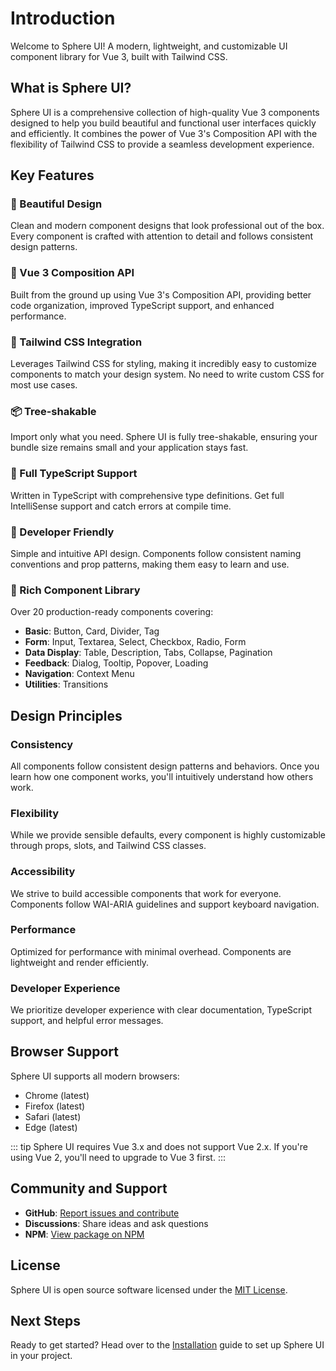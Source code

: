 # Introduction

Welcome to Sphere UI! A modern, lightweight, and customizable UI component library for Vue 3, built with Tailwind CSS.

## What is Sphere UI?

Sphere UI is a comprehensive collection of high-quality Vue 3 components designed to help you build beautiful and functional user interfaces quickly and efficiently. It combines the power of Vue 3's Composition API with the flexibility of Tailwind CSS to provide a seamless development experience.

## Key Features

### 🎨 Beautiful Design
Clean and modern component designs that look professional out of the box. Every component is crafted with attention to detail and follows consistent design patterns.

### 🚀 Vue 3 Composition API
Built from the ground up using Vue 3's Composition API, providing better code organization, improved TypeScript support, and enhanced performance.

### 💨 Tailwind CSS Integration
Leverages Tailwind CSS for styling, making it incredibly easy to customize components to match your design system. No need to write custom CSS for most use cases.

### 📦 Tree-shakable
Import only what you need. Sphere UI is fully tree-shakable, ensuring your bundle size remains small and your application stays fast.

### 🔧 Full TypeScript Support
Written in TypeScript with comprehensive type definitions. Get full IntelliSense support and catch errors at compile time.

### 🎯 Developer Friendly
Simple and intuitive API design. Components follow consistent naming conventions and prop patterns, making them easy to learn and use.

### 🌈 Rich Component Library
Over 20 production-ready components covering:
- **Basic**: Button, Card, Divider, Tag
- **Form**: Input, Textarea, Select, Checkbox, Radio, Form
- **Data Display**: Table, Description, Tabs, Collapse, Pagination
- **Feedback**: Dialog, Tooltip, Popover, Loading
- **Navigation**: Context Menu
- **Utilities**: Transitions

## Design Principles

### Consistency
All components follow consistent design patterns and behaviors. Once you learn how one component works, you'll intuitively understand how others work.

### Flexibility
While we provide sensible defaults, every component is highly customizable through props, slots, and Tailwind CSS classes.

### Accessibility
We strive to build accessible components that work for everyone. Components follow WAI-ARIA guidelines and support keyboard navigation.

### Performance
Optimized for performance with minimal overhead. Components are lightweight and render efficiently.

### Developer Experience
We prioritize developer experience with clear documentation, TypeScript support, and helpful error messages.

## Browser Support

Sphere UI supports all modern browsers:

- Chrome (latest)
- Firefox (latest)
- Safari (latest)
- Edge (latest)

::: tip
Sphere UI requires Vue 3.x and does not support Vue 2.x. If you're using Vue 2, you'll need to upgrade to Vue 3 first.
:::

## Community and Support

- **GitHub**: [Report issues and contribute](https://github.com/yourusername/sphere-ui)
- **Discussions**: Share ideas and ask questions
- **NPM**: [View package on NPM](https://www.npmjs.com/package/sphere-ui)

## License

Sphere UI is open source software licensed under the [MIT License](https://opensource.org/licenses/MIT).

## Next Steps

Ready to get started? Head over to the [Installation](/guide/installation) guide to set up Sphere UI in your project.